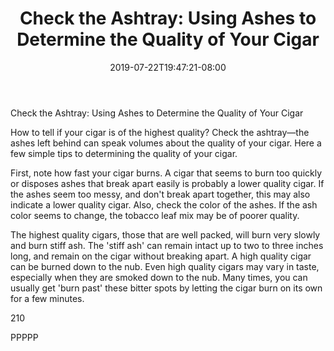 ﻿---
title: "Check the Ashtray:  Using Ashes to Determine the Quality of Your Cigar"
date: 2019-07-22T19:47:21-08:00
description: "Cigars Tips for Web Success"
featured_image: "/images/Cigars.jpg"
tags: ["Cigars"]
---

Check the Ashtray:  Using Ashes to Determine the Quality of Your Cigar

How to tell if your cigar is of the highest quality?  Check the ashtray—the ashes left behind can speak volumes about the quality of your cigar.  Here a few simple tips to determining the quality of your cigar.  

First, note how fast your cigar burns.  A cigar that seems to burn too quickly or disposes ashes that break apart easily is probably a lower quality cigar.  If the ashes seem too messy, and don't break apart together, this may also indicate a lower quality cigar.  Also, check the color of the ashes.  If the ash color seems to change, the tobacco leaf mix may be of poorer quality.  

The highest quality cigars, those that are well packed, will burn very slowly and burn stiff ash.  The 'stiff ash' can remain intact up to two to three inches long, and remain on the cigar without breaking apart.  A high quality cigar can be burned down to the nub.  Even high quality cigars may vary in taste, especially when they are smoked down to the nub.  Many times, you can usually get 'burn past' these bitter spots by letting the cigar burn on its own for a few minutes.  

210

PPPPP


